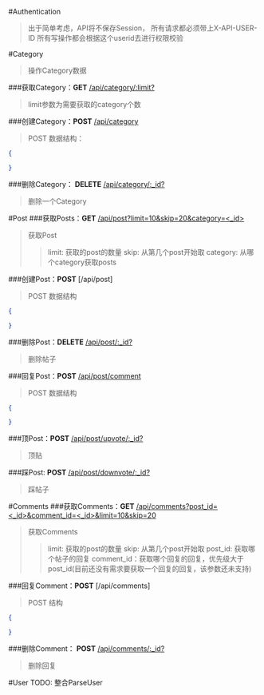 #Authentication
>出于简单考虑，API将不保存Session，
>所有请求都必须带上X-API-USER-ID
>所有写操作都会根据这个userid去进行权限校验

#Category
>操作Category数据

###获取Category：**GET** [/api/category/:limit?]()
>limit参数为需要获取的category个数

###创建Category：**POST** [/api/category]()
>POST 数据结构：

```json
{

}
```

###删除Category： **DELETE** [/api/category/:_id?]()
>删除一个Category

#Post
###获取Posts：**GET** [/api/post?limit=10&skip=20&category=<_id>]()
>获取Post
>> limit: 获取的post的数量
>> skip: 从第几个post开始取
>> category: 从哪个category获取posts

###创建Post：**POST** [/api/post]
> POST 数据结构

```json
{

}
```

###删除Post：**DELETE** [/api/post/:_id?]()
> 删除帖子

###回复Post：**POST** [/api/post/comment]()
> POST 数据结构

```json
{

}
```

###顶Post：**POST** [/api/post/upvote/:_id?]()
> 顶贴

###踩Post: **POST** [/api/post/downvote/:_id?]()
> 踩帖子

#Comments
###获取Comments：**GET** [/api/comments?post_id=<_id>&comment_id=<_id>&limit=10&skip=20]()
>获取Comments
>> limit: 获取的post的数量
>> skip: 从第几个post开始取
>> post_id: 获取哪个帖子的回复
>> comment_id：获取哪个回复的回复，优先级大于post_id(目前还没有需求要获取一个回复的回复，该参数还未支持)

###回复Comment：**POST** [/api/comments]
> POST 结构

```json
{

}
```

###删除Comment： **POST** [/api/comments/:_id?]()
> 删除回复

#User
TODO: 整合ParseUser
